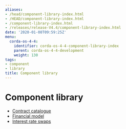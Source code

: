 ```yaml
---
aliases:
- /head/component-library-index.html
- /HEAD/component-library-index.html
- /component-library-index.html
- /releases/release-V4.4/component-library-index.html
date: '2020-01-08T09:59:25Z'
menu:
  corda-os-4-4:
    identifier: corda-os-4-4-component-library-index
    parent: corda-os-4-4-development
    weight: 130
tags:
- component
- library
title: Component library
---
```



# Component library



* [Contract catalogue](contract-catalogue.md)
* [Financial model](financial-model.md)
* [Interest rate swaps](contract-irs.md)



